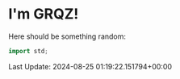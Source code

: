 # I'm GRQZ!
Here should be something random:  
```cpp
import std;
```


Last Update: 2024-08-25 01:19:22.151794+00:00
